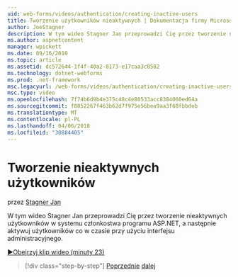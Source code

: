 ```yaml
---
uid: web-forms/videos/authentication/creating-inactive-users
title: Tworzenie użytkowników nieaktywnych | Dokumentacja firmy Microsoft
author: JoeStagner
description: W tym wideo Stagner Jan przeprowadzi Cię przez tworzenie nieaktywnych użytkowników w systemu członkostwa programu ASP.NET, a następnie aktywuj użytkowników co przy użyciu interfejsu administracyjnego...
ms.author: aspnetcontent
manager: wpickett
ms.date: 09/16/2010
ms.topic: article
ms.assetid: dc572644-1f4f-40a2-8173-e17caa3c8582
ms.technology: dotnet-webforms
ms.prod: .net-framework
msc.legacyurl: /web-forms/videos/authentication/creating-inactive-users
msc.type: video
ms.openlocfilehash: 7f74b6d9b4e375c48c4e80533acc8384060ed64a
ms.sourcegitcommit: f8852267f463b62d7f975e56bea9aa3f68fbbdeb
ms.translationtype: MT
ms.contentlocale: pl-PL
ms.lasthandoff: 04/06/2018
ms.locfileid: "30884405"
---
```

<a name="creating-inactive-users"></a>Tworzenie nieaktywnych użytkowników
====================
przez [Stagner Jan](https://github.com/JoeStagner)

W tym wideo Stagner Jan przeprowadzi Cię przez tworzenie nieaktywnych użytkowników w systemu członkostwa programu ASP.NET, a następnie aktywuj użytkowników co w czasie przy użyciu interfejsu administracyjnego.

[&#9654;Obejrzyj klip wideo (minuty 23)](https://channel9.msdn.com/Blogs/ASP-NET-Site-Videos/creating-inactive-users)

> [!div class="step-by-step"]
> [Poprzednie](simple-web-service-authentication.md)
> [dalej](sql-injection-defense.md)
